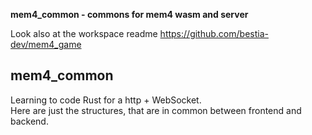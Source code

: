 **mem4_common - commons for mem4 wasm and server**

[comment]: # (lmake_readme cargo.toml data start)

[comment]: # (lmake_readme cargo.toml data end)  
Look also at the workspace readme https://github.com/bestia-dev/mem4_game  

## mem4_common
Learning to code Rust for a http + WebSocket.  
Here are just the structures, that are in common between frontend and backend.  




